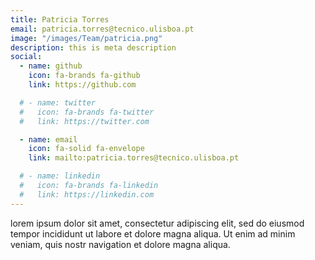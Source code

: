 ```yaml
---
title: Patricia Torres
email: patricia.torres@tecnico.ulisboa.pt
image: "/images/Team/patricia.png"
description: this is meta description
social:
  - name: github
    icon: fa-brands fa-github
    link: https://github.com

  # - name: twitter
  #   icon: fa-brands fa-twitter
  #   link: https://twitter.com

  - name: email
    icon: fa-solid fa-envelope
    link: mailto:patricia.torres@tecnico.ulisboa.pt

  # - name: linkedin
  #   icon: fa-brands fa-linkedin
  #   link: https://linkedin.com
---
```


lorem ipsum dolor sit amet, consectetur adipiscing elit, sed do eiusmod tempor incididunt ut labore et dolore magna aliqua. Ut enim ad minim veniam, quis nostr navigation et dolore magna aliqua.
